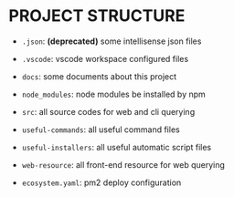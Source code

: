 # PROJECT STRUCTURE

- `.json`: **(deprecated)** some intellisense json files
- `.vscode`: vscode workspace configured files
- `docs`: some documents about this project
- `node_modules`: node modules be installed by npm
- `src`: all source codes for web and cli querying
- `useful-commands`: all useful command files
- `useful-installers`: all useful automatic script files
- `web-resource`: all front-end resource for web querying

- `ecosystem.yaml`: pm2 deploy configuration
